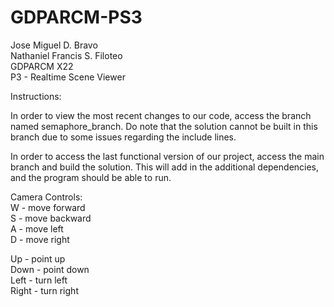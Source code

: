 # GDPARCM-PS3
Jose Miguel D. Bravo  
Nathaniel Francis S. Filoteo  
GDPARCM X22  
P3 - Realtime Scene Viewer  

Instructions:  

In order to view the most recent changes to our code, access the branch named semaphore_branch.
Do note that the solution cannot be built in this branch due to some issues regarding the
include lines.  

In order to access the last functional version of our project, access the main branch and build
the solution. This will add in the additional dependencies, and the program should be able to run.  

Camera Controls:  
W - move forward  
S - move backward  
A - move left  
D - move right  

Up - point up  
Down - point down  
Left - turn left  
Right - turn right
